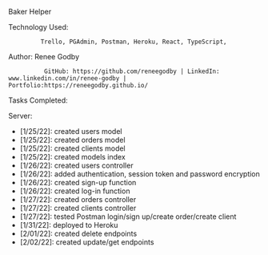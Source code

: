 Baker Helper

Technology Used:

             Trello, PGAdmin, Postman, Heroku, React, TypeScript, 



Author:  Renee Godby

              GitHub: https://github.com/reneegodby | LinkedIn: www.linkedin.com/in/renee-godby | Portfolio:https://reneegodby.github.io/

Tasks Completed:


Server: 
- [1/25/22]: created users model
- [1/25/22]: created orders model
- [1/25/22]: created clients model
- [1/25/22]: created models index
- [1/26/22]: created users controller
- [1/26/22]: added authentication, session token and password encryption
- [1/26/22]: created sign-up function
- [1/26/22]: created log-in function
- [1/27/22]: created orders controller
- [1/27/22]: created clients controller
- [1/27/22]: tested Postman login/sign up/create order/create client
- [1/31/22]: deployed to Heroku 
- [2/01/22]: created delete endpoints
- [2/02/22]: created update/get endpoints
<!-- - [2/02/22]: created 
- [2/01/22]: created 
- [2/01/22]: created  -->
